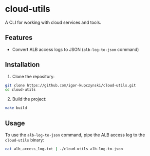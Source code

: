 # cloud-utils

A CLI for working with cloud services and tools.

## Features

- Convert ALB access logs to JSON (`alb-log-to-json` command)

## Installation

1. Clone the repository:

```bash
git clone https://github.com/igor-kupczynski/cloud-utils.git
cd cloud-utils
```

2. Build the project:

```bash
make build
```

## Usage

To use the `alb-log-to-json` command, pipe the ALB access log to the `cloud-utils` binary:

```bash
cat alb_access_log.txt | ./cloud-utils alb-log-to-json
```